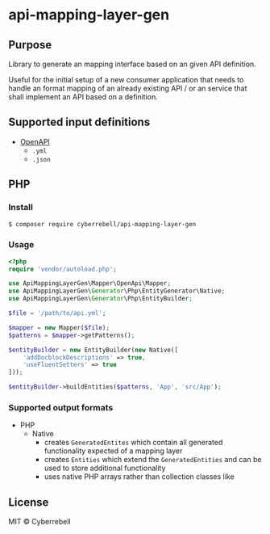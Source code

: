 # api-mapping-layer-gen

## Purpose 

Library to generate an mapping interface based on an given API definition.

Useful for the initial setup of a new consumer application that needs to handle an format mapping
of an already existing API / or an service that shall implement an API based on a definition. 

## Supported input definitions

* [OpenAPI](https://www.openapis.org/)
    * `.yml`
    * `.json`

## PHP

### Install

```sh
$ composer require cyberrebell/api-mapping-layer-gen
```

### Usage

```php
<?php
require 'vendor/autoload.php';

use ApiMappingLayerGen\Mapper\OpenApi\Mapper;
use ApiMappingLayerGen\Generator\Php\EntityGenerator\Native;
use ApiMappingLayerGen\Generator\Php\EntityBuilder;

$file = '/path/to/api.yml';

$mapper = new Mapper($file);
$patterns = $mapper->getPatterns();

$entityBuilder = new EntityBuilder(new Native([
    'addDocblockDescriptions' => true,
    'useFluentSetters' => true
]));

$entityBuilder->buildEntities($patterns, 'App', 'src/App');
```

### Supported output formats

* PHP
    * Native
        * creates `GeneratedEntites` which contain all generated functionality expected of a mapping layer
        * creates `Entities` which extend the `GeneratedEntities` and can be used to store additional functionality
        * uses native PHP arrays rather than collection classes like

## License

MIT © Cyberrebell
